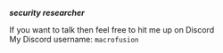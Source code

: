 ***security researcher***

If you want to talk then feel free to hit me up on Discord<br>
My Discord username: `macrofusion`
